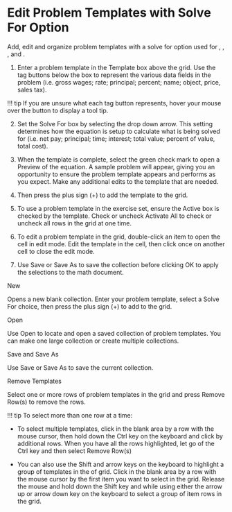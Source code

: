 # Edit Problem Templates with Solve For Option

Add, edit and organize problem templates with a solve for option used for , , , and .

1. Enter a problem template in the Template box above the grid. Use the tag buttons below the box to represent the various data fields in the problem (i.e. gross wages; rate; principal; percent; name; object, price, sales tax).

!!! tip
    If you are unsure what each tag button represents, hover your mouse over the button to display a tool tip.

2. Set the Solve For box by selecting the drop down arrow. This setting determines how the equation is setup to calculate what is being solved for (i.e. net pay; principal; time; interest; total value; percent of value, total cost).

3. When the template is complete, select the green check mark to open a Preview of the equation. A sample problem will appear, giving you an opportunity to ensure the problem template appears and performs as you expect. Make any additional edits to the template that are needed.

4. Then press the plus sign (+) to add the template to the grid.

5. To use a problem template in the exercise set, ensure the Active box is checked by the template. Check or uncheck Activate All to check or uncheck all rows in the grid at one time.

6. To edit a problem template in the grid, double-click an item to open the cell in edit mode. Edit the template in the cell, then click once on another cell to close the edit mode.

7. Use Save or Save As to save the collection before clicking OK to apply the selections to the math document.

New

Opens a new blank collection. Enter your problem template, select a Solve For choice, then press the plus sign (+) to add to the grid.

Open

Use Open to locate and open a saved collection of problem templates. You can make one large collection or create multiple collections.

Save and Save As

Use Save or Save As to save the current collection.

Remove Templates

Select one or more rows of problem templates in the grid and press Remove Row(s) to remove the rows.

!!! tip
    To select more than one row at a time:

- To select multiple templates, click in the blank area by a row with the mouse cursor, then hold down the Ctrl key on the keyboard and click by additional rows. When you have all the rows highlighted, let go of the Ctrl key and then select Remove Row(s)

- You can also use the Shift and arrow keys on the keyboard to highlight a group of templates in the of grid. Click in the blank area by a row with the mouse cursor by the first item you want to select in the grid. Release the mouse and hold down the Shift key and while using either the arrow up or arrow down key on the keyboard to select a group of item rows in the grid.

